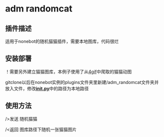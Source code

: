 # adm randomcat
## 插件描述
适用于nonebot的随机猫猫插件，需要本地图库，代码很烂
## 安装部署
！需要另外建立猫猫图库，本例子使用了从[4gif](https://forgifs.com/gallery/v/Cats/?g2_page=1)中爬取的猫猫动图

gitclone以后在nonebot实例的plugins文件夹里新建/adm_randomcat文件夹并放入文件，修改[__init.py__](__init__.py)中的路径为本地路径
## 使用方法
/>发送 随机猫猫

/<返回 图库路径下随机一张猫猫图片